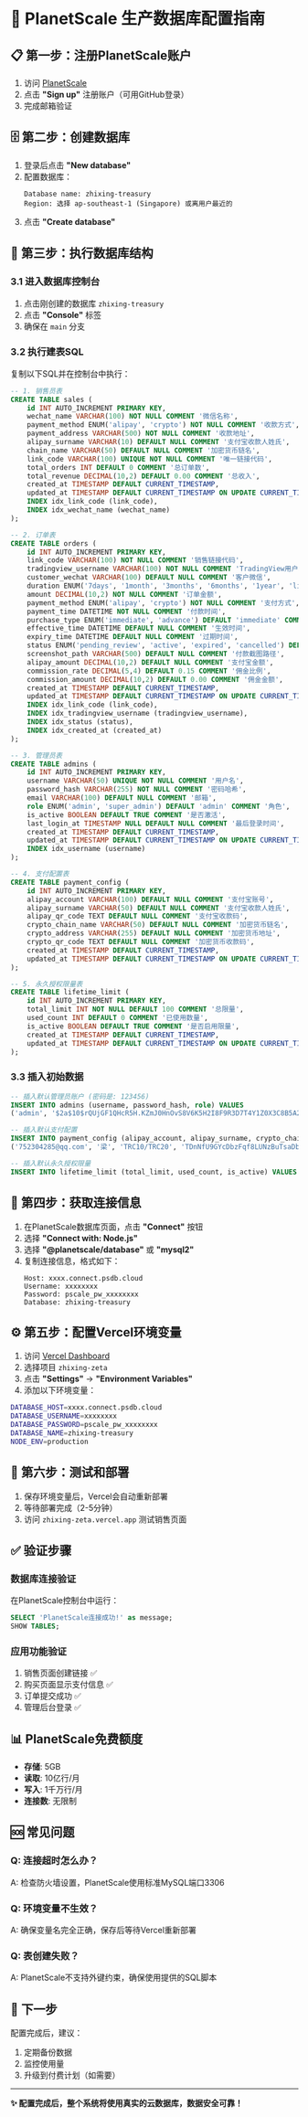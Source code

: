 # 🌟 PlanetScale 生产数据库配置指南

## 📋 **第一步：注册PlanetScale账户**

1. 访问 [PlanetScale](https://app.planetscale.com)
2. 点击 **"Sign up"** 注册账户（可用GitHub登录）
3. 完成邮箱验证

## 🗄️ **第二步：创建数据库**

1. 登录后点击 **"New database"**
2. 配置数据库：
   ```
   Database name: zhixing-treasury
   Region: 选择 ap-southeast-1 (Singapore) 或离用户最近的
   ```
3. 点击 **"Create database"**

## 🔧 **第三步：执行数据库结构**

### 3.1 进入数据库控制台
1. 点击刚创建的数据库 `zhixing-treasury`
2. 点击 **"Console"** 标签
3. 确保在 `main` 分支

### 3.2 执行建表SQL
复制以下SQL并在控制台中执行：

```sql
-- 1. 销售员表
CREATE TABLE sales (
    id INT AUTO_INCREMENT PRIMARY KEY,
    wechat_name VARCHAR(100) NOT NULL COMMENT '微信名称',
    payment_method ENUM('alipay', 'crypto') NOT NULL COMMENT '收款方式',
    payment_address VARCHAR(500) NOT NULL COMMENT '收款地址',
    alipay_surname VARCHAR(10) DEFAULT NULL COMMENT '支付宝收款人姓氏',
    chain_name VARCHAR(50) DEFAULT NULL COMMENT '加密货币链名',
    link_code VARCHAR(100) UNIQUE NOT NULL COMMENT '唯一链接代码',
    total_orders INT DEFAULT 0 COMMENT '总订单数',
    total_revenue DECIMAL(10,2) DEFAULT 0.00 COMMENT '总收入',
    created_at TIMESTAMP DEFAULT CURRENT_TIMESTAMP,
    updated_at TIMESTAMP DEFAULT CURRENT_TIMESTAMP ON UPDATE CURRENT_TIMESTAMP,
    INDEX idx_link_code (link_code),
    INDEX idx_wechat_name (wechat_name)
);

-- 2. 订单表
CREATE TABLE orders (
    id INT AUTO_INCREMENT PRIMARY KEY,
    link_code VARCHAR(100) NOT NULL COMMENT '销售链接代码',
    tradingview_username VARCHAR(100) NOT NULL COMMENT 'TradingView用户名',
    customer_wechat VARCHAR(100) DEFAULT NULL COMMENT '客户微信',
    duration ENUM('7days', '1month', '3months', '6months', '1year', 'lifetime') NOT NULL COMMENT '时长',
    amount DECIMAL(10,2) NOT NULL COMMENT '订单金额',
    payment_method ENUM('alipay', 'crypto') NOT NULL COMMENT '支付方式',
    payment_time DATETIME NOT NULL COMMENT '付款时间',
    purchase_type ENUM('immediate', 'advance') DEFAULT 'immediate' COMMENT '购买类型',
    effective_time DATETIME DEFAULT NULL COMMENT '生效时间',
    expiry_time DATETIME DEFAULT NULL COMMENT '过期时间',
    status ENUM('pending_review', 'active', 'expired', 'cancelled') DEFAULT 'pending_review' COMMENT '订单状态',
    screenshot_path VARCHAR(500) DEFAULT NULL COMMENT '付款截图路径',
    alipay_amount DECIMAL(10,2) DEFAULT NULL COMMENT '支付宝金额',
    commission_rate DECIMAL(5,4) DEFAULT 0.15 COMMENT '佣金比例',
    commission_amount DECIMAL(10,2) DEFAULT 0.00 COMMENT '佣金金额',
    created_at TIMESTAMP DEFAULT CURRENT_TIMESTAMP,
    updated_at TIMESTAMP DEFAULT CURRENT_TIMESTAMP ON UPDATE CURRENT_TIMESTAMP,
    INDEX idx_link_code (link_code),
    INDEX idx_tradingview_username (tradingview_username),
    INDEX idx_status (status),
    INDEX idx_created_at (created_at)
);

-- 3. 管理员表
CREATE TABLE admins (
    id INT AUTO_INCREMENT PRIMARY KEY,
    username VARCHAR(50) UNIQUE NOT NULL COMMENT '用户名',
    password_hash VARCHAR(255) NOT NULL COMMENT '密码哈希',
    email VARCHAR(100) DEFAULT NULL COMMENT '邮箱',
    role ENUM('admin', 'super_admin') DEFAULT 'admin' COMMENT '角色',
    is_active BOOLEAN DEFAULT TRUE COMMENT '是否激活',
    last_login_at TIMESTAMP NULL DEFAULT NULL COMMENT '最后登录时间',
    created_at TIMESTAMP DEFAULT CURRENT_TIMESTAMP,
    updated_at TIMESTAMP DEFAULT CURRENT_TIMESTAMP ON UPDATE CURRENT_TIMESTAMP,
    INDEX idx_username (username)
);

-- 4. 支付配置表
CREATE TABLE payment_config (
    id INT AUTO_INCREMENT PRIMARY KEY,
    alipay_account VARCHAR(100) DEFAULT NULL COMMENT '支付宝账号',
    alipay_surname VARCHAR(50) DEFAULT NULL COMMENT '支付宝收款人姓氏',
    alipay_qr_code TEXT DEFAULT NULL COMMENT '支付宝收款码',
    crypto_chain_name VARCHAR(50) DEFAULT NULL COMMENT '加密货币链名',
    crypto_address VARCHAR(255) DEFAULT NULL COMMENT '加密货币地址',
    crypto_qr_code TEXT DEFAULT NULL COMMENT '加密货币收款码',
    created_at TIMESTAMP DEFAULT CURRENT_TIMESTAMP,
    updated_at TIMESTAMP DEFAULT CURRENT_TIMESTAMP ON UPDATE CURRENT_TIMESTAMP
);

-- 5. 永久授权限量表
CREATE TABLE lifetime_limit (
    id INT AUTO_INCREMENT PRIMARY KEY,
    total_limit INT NOT NULL DEFAULT 100 COMMENT '总限量',
    used_count INT DEFAULT 0 COMMENT '已使用数量',
    is_active BOOLEAN DEFAULT TRUE COMMENT '是否启用限量',
    created_at TIMESTAMP DEFAULT CURRENT_TIMESTAMP,
    updated_at TIMESTAMP DEFAULT CURRENT_TIMESTAMP ON UPDATE CURRENT_TIMESTAMP
);
```

### 3.3 插入初始数据
```sql
-- 插入默认管理员账户 (密码是: 123456)
INSERT INTO admins (username, password_hash, role) VALUES 
('admin', '$2a$10$rQUjGF1QHcR5H.KZmJ0HnOvS8V6K5H2I8F9R3D7T4Y1Z0X3C8B5A2', 'super_admin');

-- 插入默认支付配置
INSERT INTO payment_config (alipay_account, alipay_surname, crypto_chain_name, crypto_address) VALUES 
('752304285@qq.com', '梁', 'TRC10/TRC20', 'TDnNfU9GYcDbzFqf8LUNzBuTsaDbCh5LTo');

-- 插入默认永久授权限量
INSERT INTO lifetime_limit (total_limit, used_count, is_active) VALUES (100, 0, TRUE);
```

## 🔗 **第四步：获取连接信息**

1. 在PlanetScale数据库页面，点击 **"Connect"** 按钮
2. 选择 **"Connect with: Node.js"**
3. 选择 **"@planetscale/database"** 或 **"mysql2"**
4. 复制连接信息，格式如下：
   ```
   Host: xxxx.connect.psdb.cloud
   Username: xxxxxxxx
   Password: pscale_pw_xxxxxxxx
   Database: zhixing-treasury
   ```

## ⚙️ **第五步：配置Vercel环境变量**

1. 访问 [Vercel Dashboard](https://vercel.com/dashboard)
2. 选择项目 `zhixing-zeta`
3. 点击 **"Settings"** → **"Environment Variables"**
4. 添加以下环境变量：

```bash
DATABASE_HOST=xxxx.connect.psdb.cloud
DATABASE_USERNAME=xxxxxxxx
DATABASE_PASSWORD=pscale_pw_xxxxxxxx
DATABASE_NAME=zhixing-treasury
NODE_ENV=production
```

## 🎯 **第六步：测试和部署**

1. 保存环境变量后，Vercel会自动重新部署
2. 等待部署完成（2-5分钟）
3. 访问 `zhixing-zeta.vercel.app` 测试销售页面

## ✅ **验证步骤**

### 数据库连接验证
在PlanetScale控制台中运行：
```sql
SELECT 'PlanetScale连接成功!' as message;
SHOW TABLES;
```

### 应用功能验证
1. 销售页面创建链接 ✅
2. 购买页面显示支付信息 ✅  
3. 订单提交成功 ✅
4. 管理后台登录 ✅

## 📊 **PlanetScale免费额度**
- **存储**: 5GB
- **读取**: 10亿行/月
- **写入**: 1千万行/月
- **连接数**: 无限制

## 🆘 **常见问题**

### Q: 连接超时怎么办？
A: 检查防火墙设置，PlanetScale使用标准MySQL端口3306

### Q: 环境变量不生效？
A: 确保变量名完全正确，保存后等待Vercel重新部署

### Q: 表创建失败？
A: PlanetScale不支持外键约束，确保使用提供的SQL脚本

## 🔄 **下一步**
配置完成后，建议：
1. 定期备份数据
2. 监控使用量
3. 升级到付费计划（如需要）

---
**✨ 配置完成后，整个系统将使用真实的云数据库，数据安全可靠！** 